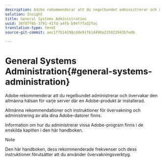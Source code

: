 ```yaml
---
description: Adobe rekommenderar att du regelbundet administrerar och övervakar den allmänna hälsan för varje server där en Adobe-produkt är installerad.
solution: Insight
title: General Systems Administration
uuid: 36f87f65-3791-41fd-a4fb-b94f7fa32fac
translation-type: tm+mt
source-git-commit: aec1f7b14198cdde91f61d490a235022943bfedb

---
```



# General Systems Administration{#general-systems-administration}

Adobe rekommenderar att du regelbundet administrerar och övervakar den allmänna hälsan för varje server där en Adobe-produkt är installerad.

Allmänna rekommendationer och instruktioner för övervakning och administrering av alla dina Adobe-datorer finns.

Information om hur du administrerar vissa Adobe-program finns i de enskilda kapitlen i den här handboken.

>[!NOTE]
>
>Den här handboken, dess rekommenderade frekvenser och dess instruktioner förutsätter att du använder övervakningsverktyg.

